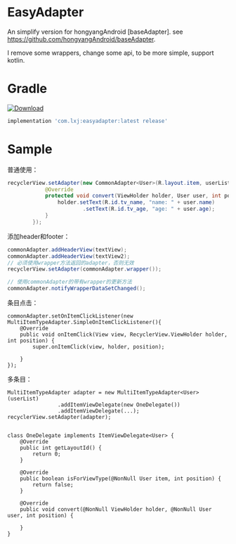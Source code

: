 # EasyAdapter
An simplify version for hongyangAndroid [baseAdapter]. see https://github.com/hongyangAndroid/baseAdapter.

I remove some wrappers, change some api, to be more simple, support kotlin.

# Gradle
[ ![Download](https://api.bintray.com/packages/li-xiaojun/jrepo/easyadapter/images/download.svg) ](https://bintray.com/li-xiaojun/jrepo/easyadapter/_latestVersion)
```groovy
implementation 'com.lxj:easyadapter:latest release'
```

# Sample
普通使用：
```java
recyclerView.setAdapter(new CommonAdapter<User>(R.layout.item, userList) {
            @Override
            protected void convert(ViewHolder holder, User user, int position) {
                holder.setText(R.id.tv_name, "name: " + user.name)
                        .setText(R.id.tv_age, "age: " + user.age);
            }
        });
```

添加header和footer：
```java
commonAdapter.addHeaderView(textView);
commonAdapter.addHeaderView(textView2);
// 必须使用wrapper方法返回的adapter，否则无效
recyclerView.setAdapter(commonAdapter.wrapper());

// 使用commonAdapter的带有wrapper的更新方法
commonAdapter.notifyWrapperDataSetChanged();
```

条目点击：
```
commonAdapter.setOnItemClickListener(new MultiItemTypeAdapter.SimpleOnItemClickListener(){
    @Override
    public void onItemClick(View view, RecyclerView.ViewHolder holder, int position) {
        super.onItemClick(view, holder, position);

    }
});
```

多条目：
```
MultiItemTypeAdapter adapter = new MultiItemTypeAdapter<User>(userList)
                .addItemViewDelegate(new OneDelegate())
                .addItemViewDelegate(...);
recyclerView.setAdapter(adapter);


class OneDelegate implements ItemViewDelegate<User> {
    @Override
    public int getLayoutId() {
        return 0;
    }

    @Override
    public boolean isForViewType(@NonNull User item, int position) {
        return false;
    }

    @Override
    public void convert(@NonNull ViewHolder holder, @NonNull User user, int position) {

    }
}
```